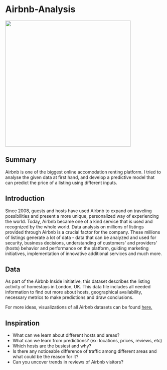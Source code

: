 # Airbnb-Analysis

<img src="https://cdn2.hubspot.net/hubfs/3289821/Blog/airbnb.jpg" align="middle" height="400">

## Summary
Airbnb is one of the biggest online accomodation renting platform. I tried to analyse the given data at first hand, and develop a predictive model that can predict the price of a listing using different inputs.

## Introduction
Since 2008, guests and hosts have used Airbnb to expand on traveling possibilities and present a more unique, personalized way of experiencing the world. Today, Airbnb became one of a kind service that is used and recognized by the whole world. Data analysis on millions of listings provided through Airbnb is a crucial factor for the company. These millions of listings generate a lot of data - data that can be analyzed and used for security, business decisions, understanding of customers' and providers' (hosts) behavior and performance on the platform, guiding marketing initiatives, implementation of innovative additional services and much more.

## Data
As part of the Airbnb Inside initiative, this dataset describes the listing activity of homestays in London, UK.
This data file includes all needed information to find out more about hosts, geographical availability, necessary metrics to make predictions and draw conclusions.

For more ideas, visualizations of all Airbnb datasets can be found <a href="http://insideairbnb.com/">here.</a>

## Inspiration
- What can we learn about different hosts and areas?
- What can we learn from predictions? (ex: locations, prices, reviews, etc)
- Which hosts are the busiest and why?
- Is there any noticeable difference of traffic among different areas and what could be the reason for it?
- Can you uncover trends in reviews of Airbnb visitors?
